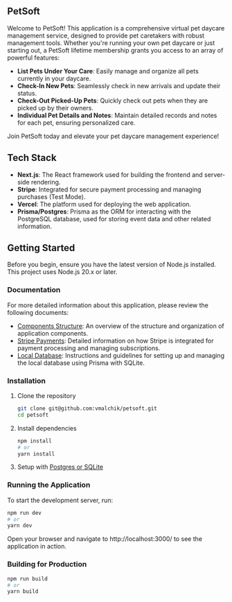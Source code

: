## PetSoft

Welcome to PetSoft! This application is a comprehensive virtual pet daycare management service, designed to provide pet caretakers with robust management tools. Whether you're running your own pet daycare or just starting out, a PetSoft lifetime membership grants you access to an array of powerful features:

- **List Pets Under Your Care**: Easily manage and organize all pets currently in your daycare.
- **Check-In New Pets**: Seamlessly check in new arrivals and update their status.
- **Check-Out Picked-Up Pets**: Quickly check out pets when they are picked up by their owners.
- **Individual Pet Details and Notes**: Maintain detailed records and notes for each pet, ensuring personalized care.

Join PetSoft today and elevate your pet daycare management experience!

## Tech Stack

- **Next.js**: The React framework used for building the frontend and server-side rendering.
- **Stripe**: Integrated for secure payment processing and managing purchases (Test Mode).
- **Vercel**: The platform used for deploying the web application.
- **Prisma/Postgres**: Prisma as the ORM for interacting with the PostgreSQL database, used for storing event data and other related information.

## Getting Started

Before you begin, ensure you have the latest version of Node.js installed. This project uses Node.js 20.x or later.

### Documentation

For more detailed information about this application, please review the following documents:

- [Components Structure](/docs/components.md): An overview of the structure and organization of application components.
- [Stripe Payments](/docs/payment.md): Detailed information on how Stripe is integrated for payment processing and managing subscriptions.
- [Local Database](/docs/prisma-sqlite.md): Instructions and guidelines for setting up and managing the local database using Prisma with SQLite.

### Installation

1. Clone the repository

   ```sh
   git clone git@github.com:vmalchik/petsoft.git
   cd petsoft
   ```

2. Install dependencies

   ```sh
   npm install
   # or
   yarn install
   ```

3. Setup with [Postgres or SQLite](/docs/prisma-sqlite.md)

### Running the Application

To start the development server, run:

```sh
npm run dev
# or
yarn dev
```

Open your browser and navigate to http://localhost:3000/ to see the application in action.

### Building for Production

```sh
npm run build
# or
yarn build
```

